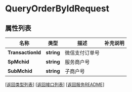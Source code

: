 # QueryOrderByIdRequest

## 属性列表

名称 | 类型 | 描述 | 补充说明
------------ | ------------- | ------------- | -------------
**TransactionId** | **string** | 微信支付订单号 | 
**SpMchid** | **string** | 服务商户号 | 
**SubMchid** | **string** | 子商户号 | 

[\[返回类型列表\]](README.md#类型列表)
[\[返回接口列表\]](README.md#接口列表)
[\[返回服务README\]](README.md)


